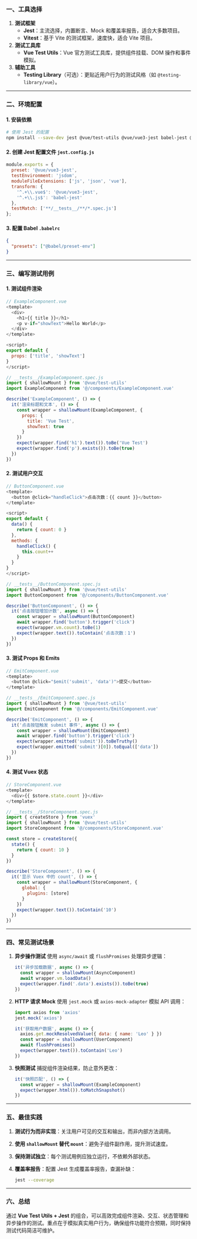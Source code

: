 ### **一、工具选择**

1. **测试框架**
   - **Jest**：主流选择，内置断言、Mock 和覆盖率报告，适合大多数项目。
   - **Vitest**：基于 Vite 的测试框架，速度快，适合 Vite 项目。
2. **测试工具库**
   - **Vue Test Utils**：Vue 官方测试工具库，提供组件挂载、DOM 操作和事件模拟。
3. **辅助工具**
   - **Testing Library**（可选）：更贴近用户行为的测试风格（如 `@testing-library/vue`）。

------

### **二、环境配置**

#### 1. 安装依赖

```bash
# 使用 Jest 的配置
npm install --save-dev jest @vue/test-utils @vue/vue3-jest babel-jest @babel/core @babel/preset-env
```

#### 2. 创建 Jest 配置文件 `jest.config.js`

```javascript
module.exports = {
  preset: '@vue/vue3-jest',
  testEnvironment: 'jsdom',
  moduleFileExtensions: ['js', 'json', 'vue'],
  transform: {
    '^.+\\.vue$': '@vue/vue3-jest',
    '^.+\\.js$': 'babel-jest'
  },
  testMatch: ['**/__tests__/**/*.spec.js']
};
```

#### 3. 配置 Babel `.babelrc`

```json
{
  "presets": ["@babel/preset-env"]
}
```

------

### **三、编写测试用例**

#### 1. 测试组件渲染

```javascript
// ExampleComponent.vue
<template>
  <div>
    <h1>{{ title }}</h1>
    <p v-if="showText">Hello World</p>
  </div>
</template>

<script>
export default {
  props: ['title', 'showText']
}
</script>

// __tests__/ExampleComponent.spec.js
import { shallowMount } from '@vue/test-utils'
import ExampleComponent from '@/components/ExampleComponent.vue'

describe('ExampleComponent', () => {
  it('渲染标题和文本', () => {
    const wrapper = shallowMount(ExampleComponent, {
      props: {
        title: 'Vue Test',
        showText: true
      }
    })
    expect(wrapper.find('h1').text()).toBe('Vue Test')
    expect(wrapper.find('p').exists()).toBe(true)
  })
})
```

#### 2. 测试用户交互

```javascript
// ButtonComponent.vue
<template>
  <button @click="handleClick">点击次数：{{ count }}</button>
</template>

<script>
export default {
  data() {
    return { count: 0 }
  },
  methods: {
    handleClick() {
      this.count++
    }
  }
}
</script>

// __tests__/ButtonComponent.spec.js
import { shallowMount } from '@vue/test-utils'
import ButtonComponent from '@/components/ButtonComponent.vue'

describe('ButtonComponent', () => {
  it('点击按钮增加计数', async () => {
    const wrapper = shallowMount(ButtonComponent)
    await wrapper.find('button').trigger('click')
    expect(wrapper.vm.count).toBe(1)
    expect(wrapper.text()).toContain('点击次数：1')
  })
})
```

#### 3. 测试 Props 和 Emits

```javascript
// EmitComponent.vue
<template>
  <button @click="$emit('submit', 'data')">提交</button>
</template>

// __tests__/EmitComponent.spec.js
import { shallowMount } from '@vue/test-utils'
import EmitComponent from '@/components/EmitComponent.vue'

describe('EmitComponent', () => {
  it('点击按钮触发 submit 事件', async () => {
    const wrapper = shallowMount(EmitComponent)
    await wrapper.find('button').trigger('click')
    expect(wrapper.emitted('submit')).toBeTruthy()
    expect(wrapper.emitted('submit')[0]).toEqual(['data'])
  })
})
```

#### 4. 测试 Vuex 状态

```javascript
// StoreComponent.vue
<template>
  <div>{{ $store.state.count }}</div>
</template>

// __tests__/StoreComponent.spec.js
import { createStore } from 'vuex'
import { shallowMount } from '@vue/test-utils'
import StoreComponent from '@/components/StoreComponent.vue'

const store = createStore({
  state() {
    return { count: 10 }
  }
})

describe('StoreComponent', () => {
  it('显示 Vuex 中的 count', () => {
    const wrapper = shallowMount(StoreComponent, {
      global: {
        plugins: [store]
      }
    })
    expect(wrapper.text()).toContain('10')
  })
})
```

------

### **四、常见测试场景**

1. **异步操作测试**
   使用 `async/await` 或 `flushPromises` 处理异步逻辑：

   ```javascript
   it('异步加载数据', async () => {
     const wrapper = shallowMount(AsyncComponent)
     await wrapper.vm.loadData()
     expect(wrapper.find('.data').exists()).toBe(true)
   })
   ```

2. **HTTP 请求 Mock**
   使用 `jest.mock` 或 `axios-mock-adapter` 模拟 API 调用：

   ```javascript
   import axios from 'axios'
   jest.mock('axios')
   
   it('获取用户数据', async () => {
     axios.get.mockResolvedValue({ data: { name: 'Leo' } })
     const wrapper = shallowMount(UserComponent)
     await flushPromises()
     expect(wrapper.text()).toContain('Leo')
   })
   ```

3. **快照测试**
   捕捉组件渲染结果，防止意外更改：

   ```javascript
   it('快照匹配', () => {
     const wrapper = shallowMount(ExampleComponent)
     expect(wrapper.html()).toMatchSnapshot()
   })
   ```

------

### **五、最佳实践**

1. **测试行为而非实现**：关注用户可见的交互和输出，而非内部方法调用。

2. **使用 `shallowMount` 替代 `mount`**：避免子组件副作用，提升测试速度。

3. **保持测试独立**：每个测试用例应独立运行，不依赖外部状态。

4. **覆盖率报告**：配置 Jest 生成覆盖率报告，查漏补缺：

   ```bash
   jest --coverage
   ```

------

### **六、总结**

通过 **Vue Test Utils + Jest** 的组合，可以高效完成组件渲染、交互、状态管理和异步操作的测试。重点在于模拟真实用户行为，确保组件功能符合预期，同时保持测试代码简洁可维护。